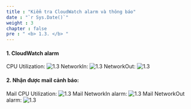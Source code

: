 ```yaml
---
title : "Kiểm tra CloudWatch alarm và thông báo"
date : "`r Sys.Date()`"
weight : 3
chapter : false
pre : " <b> 1.3. </b> "
---
```


#### 1. CloudWatch alarm

CPU Utilization:
![1.3](/images/1/1.3/Picture1.png) 
NetworkIn:
![1.3](/images/1/1.3/Picture2.png)
NetworkOut:
![1.3](/images/1/1.3/Picture3.png)
#### 2. Nhận được mail cảnh báo:

Mail CPU Utilization:
![1.3](/images/1/1.3/Picture4.png)
Mail NetworkIn alarm:
![1.3](/images/1/1.3/Picture5.png)
Mail NetworkOut alarm:
![1.3](/images/1/1.3/Picture6.png)
